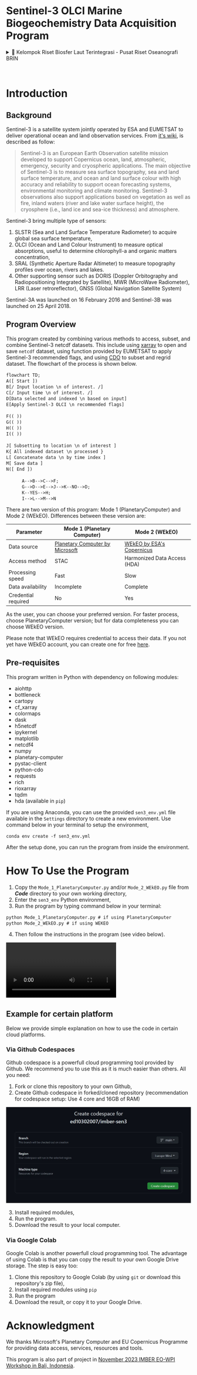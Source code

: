 # Sentinel-3 OLCI Marine Biogeochemistry Data Acquisition Program

<details>
<summary>📝 Kelompok Riset Biosfer Laut Terintegrasi - Pusat Riset Oseanografi BRIN</summary>

&nbsp;

| Member Name | Member Name | 
|:-------------|:-------------|
| Faisal Hamzah | A'an J. Wahyudi |
| Idha Yulia Ikhsani | Afdal |
| Lestari | Rachma Puspitasari |
| Harmesa | Hanif Budi Prayitno |
| ✍🏼 **_Edwards Taufiqurrahman_**  | Ita Wulandari |
| Suci Lastrini | M. T. Kaisupy |

</details>

&nbsp;

# Introduction

## Background

Sentinel-3 is a satellite system jointly operated by ESA and EUMETSAT to deliver operational ocean and land observation services. From [it's wiki](https://sentiwiki.copernicus.eu/web/s3-mission), is described as follow:

> Sentinel-3 is an European Earth Observation satellite mission developed to support Copernicus ocean, land, atmospheric, emergency, security and cryospheric applications.
> The main objective of Sentinel-3 is to measure sea surface topography, sea and land surface temperature, and ocean and land surface colour with high accuracy and reliability to support ocean forecasting systems, environmental monitoring and climate monitoring. Sentinel-3 observations also support applications based on vegetation as well as fire, inland waters (river and lake water surface height), the cryosphere (i.e., land ice and sea-ice thickness) and atmosphere.

Sentinel-3 bring multiple type of sensors:
1. SLSTR (Sea and Land Surface Temperature Radiometer) to acquire global sea surface temperature,
2. OLCI (Ocean and Land Colour Instrument) to measure optical absorptions, useful to determine chlorophyll-a and organic matters concentration,
3. SRAL (Synthetic Aperture Radar Altimeter) to measure topography profiles over ocean, rivers and lakes.
4. Other supporting sensor such as DORIS (Doppler Orbitography and Radiopositioning Integrated by Satellite), MWR (MicroWave Radiometer), LRR (Laser retroreflector), GNSS (Global Navigation Satellite System)

Sentinel-3A was launched on 16 February 2016 and Sentinel-3B was launched on 25 April 2018.

## Program Overview

This program created by combining various methods to access, subset, and combine Sentinel-3 netcdf datasets. This include using [xarray](https://xarray.dev/) to open and save `netcdf` dataset, using function provided by EUMETSAT to apply Sentinel-3 recommended flags, and using [CDO](https://code.mpimet.mpg.de/projects/cdo/wiki/Cdo%7Brbpy%7D)  to subset and regrid dataset. The flowchart of the process is shown below.

```mermaid
flowchart TD;
A([ Start ])
B[/ Input location \n of interest. /]
C[/ Input time \n of interest. /]
D[Data selected and indexed \n based on input]
E[Apply Sentinel-3 OLCI \n recommended flags]

F(( ))
G(( ))
H(( ))
I(( ))

J[ Subsetting to location \n of interest ]
K{ All indexed dataset \n processed }
L[ Concatenate data \n by time index ]
M[ Save data ]
N([ End ])

      A-->B-->C-->F;
      G-->D-->E-->J-->K--NO-->D;
      K--YES-->H;
      I-->L-->M-->N

```

There are two version of this program: Mode 1 (PlanetaryComputer) and Mode 2 (WEkEO). Differences between these version are:

| **Parameter**         | **Mode 1 (Planetary Computer)**      | **Mode 2 (WEkEO)**                | 
|-------------------|---------------------------------|------------------------------|  
| Data source       | [Planetary Computer by Microsoft](https://planetarycomputer.microsoft.com/) | [WEkEO by ESA's Copernicus](https://www.wekeo.eu/)    |
| Access method     | STAC                            | Harmonized Data Access (HDA) |
| Processing speed  | Fast                       | Slow                         |
| Data availability | Incomplete                    | Complete                     |
| Credential required | No | Yes|


As the user, you can choose your preferred version. For faster process, choose PlanetaryComputer version; but for data completeness you can choose WEkEO version. 

Please note that WEkEO requires credential to access their data. If you not yet have WEkEO account, you can create one for free [here](https://www.wekeo.eu/register).

## Pre-requisites

This program written in Python with dependency on following modules:

- aiohttp
- bottleneck
- cartopy
- cf_xarray
- colormaps
- dask
- h5netcdf
- ipykernel
- matplotlib
- netcdf4
- numpy
- planetary-computer
- pystac-client
- python-cdo
- requests
- rich
- rioxarray
- tqdm
- hda (available in `pip`)

If you are using Anaconda, you can use the provided `sen3_env.yml` file available in the `Settings` directory to create a new environment. Use command below in your terminal to setup the environment,

```terminal
conda env create -f sen3_env.yml
```

After the setup done, you can run the program from inside the environment.

# How To Use the Program

1. Copy the `Mode_1_PlanetaryComputer.py` and/or `Mode_2_WEkEO.py` file from **_Code_** directory to your own working directory,
2. Enter the `sen3_env` Python environment, 
3. Run the program by typing command below in your terminal:


```terminal
python Mode_1_PlanetaryComputer.py # if using PlanetaryComputer
python Mode_2_WEkEO.py # if using WEKEO

```

4. Then follow the instructions in the program (see video below).

<video controls src="running_program.mp4" title="Title"></video>


## Example for certain platform

Below we provide simple explanation on how to use the code in certain cloud platforms.

### Via Github Codespaces

Github codespace is a powerfull cloud programming tool provided by Github. We recommend you to use this as it is much easier than others. All you need:

1. Fork or clone this repository to your own Github,
2. Create Github codespace in forked/cloned repository (recommendation for codespace setup: Use 4 core and 16GB of RAM) 

![Recommended codespace setup.](codespaces_3.jpg)

3. Install required modules,
4. Run the program.
5. Download the result to your local computer.


### Via Google Colab

Google Colab is another powerfull cloud programming tool. The advantage of using Colab is that you can copy the result to your own Google Drive storage. The step is easy too:

1. Clone this repository to Google Colab (by using `git` or download this repository's zip file),
2. Install required modules using `pip`
3. Run the program
4. Download the result, or copy it to your Google Drive.

# Acknowledgment

We thanks Microsoft's Planetary Computer and EU Copernicus Programme for providing data access, services, resources and tools.

This program is also part of project in [November 2023 IMBER EO-WPI Workshop in Bali, Indonesia](https://futureearth.org/2024/05/14/novel-mentoring-project-equips-the-next-generation-of-marine-monitoring-scientists/).
